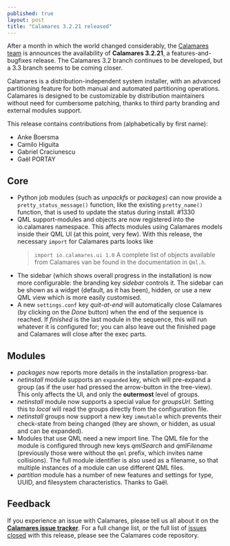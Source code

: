```yaml
---
published: true
layout: post
title: "Calamares 3.2.21 released"
---
```

After a month in which the world changed considerably,
the [Calamares team](https://calamares.io/team/) is announces the
availability of **Calamares 3.2.21**, a features-and-bugfixes release.
The Calamares 3.2 branch continues to be developed, but a 3.3 branch
seems to be coming closer.

Calamares is a distribution-independent system installer, with an advanced
partitioning feature for both manual and automated partitioning operations.
Calamares is designed to be customizable by distribution maintainers without
need for cumbersome patching, thanks to third party branding and external
modules support.

<!--more-->
This release contains contributions from (alphabetically by first name):
 - Anke Boersma
 - Camilo Higuita
 - Gabriel Craciunescu
 - Gaël PORTAY

## Core ##
 - Python job modules (such as *unpackfs* or *packages*) can now provide
   a `pretty_status_message()` function, like the existing `pretty_name()`
   function, that is used to update the status during install. #1330
 - QML support-modules and objects are now registered into the io.calamares
   namespace. This affects modules using Calamares models inside their
   QML UI (at this point, very few). With this release, the necessary
   `import` for Calamares parts looks like
   > ```import io.calamares.ui 1.0```
   A complete list of objects available from Calamares van be found in the
   documentation in `Qml.h`.
 - The sidebar (which shows overall progress in the installation) is now
   more configurable: the branding key *sidebar* controls it. The sidebar
   can be shown as a widget (default, as it has been), hidden, or use a
   new QML view which is more easily customised.
 - A new `settings.conf` key *quit-at-end* will automatically close
   Calamares (by clicking on the *Done* button) when the end of the
   sequence is reached. If *finished* is the last module in the sequence,
   this will run whatever it is configured for; you can also leave out
   the finished page and Calamares will close after the exec parts.

## Modules ##
 - *packages* now reports more details in the installation progress-bar.
 - *netinstall* module supports an `expanded` key, which will pre-expand
   a group (as if the user had pressed the arrow-button in the tree-view).
   This only affects the UI, and only the **outermost** level of groups.
 - *netinstall* module now supports a special value for *groupsUrl*.
   Setting this to *local* will read the groups directly from the
   configuration file.
 - *netinstall* groups now support a new key `immutable` which prevents
   their check-state from being changed (they are shown, or hidden,
   as usual and can be expanded).
 - Modules that use QML need a new import line. The QML file for the
   module is configured through new keys *qmlSearch* and *qmlFilename*
   (previously those were without the `qml` prefix, which invites name
   collisions). The full module identifier is also used as a filename,
   so that multiple instances of a module can use different QML files.
 - *partition* module has a number of new features and settings for
   type, UUID, and filesystem characteristics. Thanks to Gaël.

## Feedback ##

If you experience an issue with Calamares, please tell us all about it
on the [**Calamares issue tracker**][1]. For a full change list, or
the full list of [issues closed][2] with this release, please see the
Calamares code repository.

[1]: https://github.com/calamares/calamares/issues
[2]: https://github.com/calamares/calamares/issues?q=milestone%3Av3.2.21

